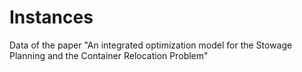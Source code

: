 # Instances
Data of the paper "An integrated optimization model for the Stowage Planning and the Container Relocation Problem"
